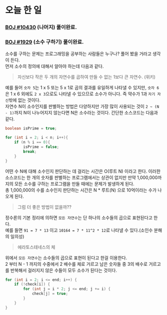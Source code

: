 # 오늘 한 일

### [BOJ #10430](https://www.acmicpc.net/problem/10403) (나머지) 풀이완료.

### [BOJ #1929](https://www.acmicpc.net/problem/1929) (소수 구하기) 풀이완료.

소수를 구하는 문제는 프로그래밍을 공부하는 사람들은 누구나? 풀어 봤을 거라고 생각이 든다.  
먼저 소수의 정의에 대해서 알아야 하는데 다음과 같다.

> 자신보다 작은 두 개의 자연수를 곱하여 만들 수 없는 1보다 큰 자연수. (위키)

예를 들어 `숫자 5`는 1 x 5 또는 5 x 1로 곱의 결과를 유일하게 나타낼 수 있지만, `숫자 6`은 1 x 6 외에도 `2 x 3`으로도 나타낼 수 있으므로 소수가 아니다. 즉 약수가 1과 `자기 자신`밖에 없는 것이다.  
자연수 N이 소수인지를 판별하는 방법은 다양하지만 가장 많이 사용되는 것이 `2 ~ (N - 1)`까지 N이 나누어지지 않는다면 N은 소수라는 것이다. 간단한 소스코드는 다음과 같다.

```java
boolean isPrime = true;

for (int i = 2; i < n; i++){
    if (n % i == 0){
        isPrime = false;
        break;
    }
}
```
어떤 수 N에 대해 소수인지 판단하는 데 걸리는 시간은 O(루트 N) 이라고 한다.
이러한 소스코드는 한 개의 숫자를 판별하는 프로그램에서는 상관이 없지만 만약 1,000,000까지의 모든 소수를 구하는 프로그램을 만들 때에는 문제가 발생하게 된다.  
총 1,000,000의 수를 소수인지 판단하는 시간은 N * 루트(N) 으로 10억이라는 수가 나오게 된다.  

> 그럼 더 좋은 방법이 없을까??

정수론의 기본 정리에 의하면 `모든 자연수`는 단 하나의 소수들의 곱으로 표현된다고 한다.  
예를 들면 `91 = 7 * 13` 이고 `10164 = 7 * 11^2 * 12`로 나타낼 수 있다.(소인수 분해의 일의성)  

> 에라토스테네스의 체

위에서 `모든 자연수`는 소수들의 곱으로 표현이 된다고 한걸 이용한다.  
2 부터 N - 1 까지의 수중에서 2 배수를 체로 거르고 남은 숫자들 중 3의 배수로 거르고를 반복해서 걸러지지 않은 수들이 모두 소수가 된다는 것이다.

```java
for (int i = 2; i <= end; i++) {
    if (!check[i]) {
        for (int j = i * 2; j <= end; j += i) {
            check[j] = true;
        }
    }
}
```
